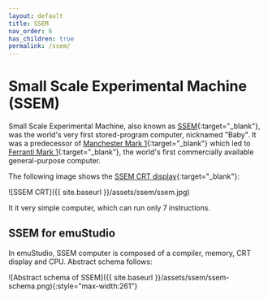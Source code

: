 ```yaml
---
layout: default
title: SSEM
nav_order: 6
has_children: true
permalink: /ssem/
---
```


# Small Scale Experimental Machine (SSEM)

Small Scale Experimental Machine, also known as [SSEM][ssem]{:target="_blank"}, was the world's very first stored-program computer, nicknamed "Baby". It was a predecessor of [Manchester Mark 1][mark1]{:target="_blank"} which led to [Ferranti Mark 1][fmark1]{:target="_blank"}, the world's first commercially available general-purpose computer.

The following image shows the [SSEM CRT display][wikis]{:target="_blank"}:

![SSEM CRT]({{ site.baseurl }}/assets/ssem/ssem.jpg)

It it very simple computer, which can run only 7 instructions.

## SSEM for emuStudio

In emuStudio, SSEM computer is composed of a compiler, memory, CRT display and CPU. Abstract schema follows:

![Abstract schema of SSEM]({{ site.baseurl }}/assets/ssem/ssem-schema.png){:style="max-width:261"}



[ssem]: https://en.wikipedia.org/wiki/Manchester_Small-Scale_Experimental_Machine
[mark1]: https://en.wikipedia.org/wiki/Manchester_Mark_1
[fmark1]: https://en.wikipedia.org/wiki/Ferranti_Mark_1
[wikis]: https://commons.wikimedia.org/wiki/File:CRT_memory.jpg
